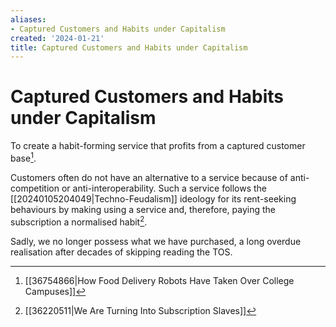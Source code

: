 ```yaml
---
aliases:
- Captured Customers and Habits under Capitalism
created: '2024-01-21'
title: Captured Customers and Habits under Capitalism
---
```


# Captured Customers and Habits under Capitalism

To create a habit-forming service that profits from a captured customer base[^1].

Customers often do not have an alternative to a service because of anti-competition or anti-interoperability. Such a service follows the [[20240105204049|Techno-Feudalism]] ideology for its rent-seeking behaviours by making using a service and, therefore, paying the subscription a normalised habit[^2].

Sadly, we no longer possess what we have purchased, a long overdue realisation after decades of skipping reading the TOS.

[^1]: [[36754866|How Food Delivery Robots Have Taken Over College Campuses]]
[^2]: [[36220511|We Are Turning Into Subscription Slaves]]
